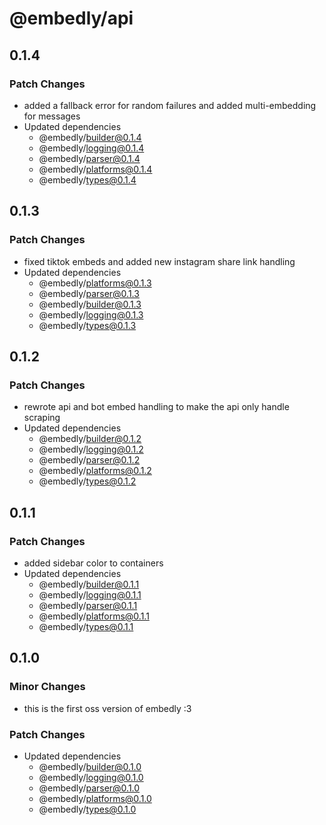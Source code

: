 # @embedly/api

## 0.1.4

### Patch Changes

- added a fallback error for random failures and added multi-embedding for messages
- Updated dependencies
  - @embedly/builder@0.1.4
  - @embedly/logging@0.1.4
  - @embedly/parser@0.1.4
  - @embedly/platforms@0.1.4
  - @embedly/types@0.1.4

## 0.1.3

### Patch Changes

- fixed tiktok embeds and added new instagram share link handling
- Updated dependencies
  - @embedly/platforms@0.1.3
  - @embedly/parser@0.1.3
  - @embedly/builder@0.1.3
  - @embedly/logging@0.1.3
  - @embedly/types@0.1.3

## 0.1.2

### Patch Changes

- rewrote api and bot embed handling to make the api only handle scraping
- Updated dependencies
  - @embedly/builder@0.1.2
  - @embedly/logging@0.1.2
  - @embedly/parser@0.1.2
  - @embedly/platforms@0.1.2
  - @embedly/types@0.1.2

## 0.1.1

### Patch Changes

- added sidebar color to containers
- Updated dependencies
  - @embedly/builder@0.1.1
  - @embedly/logging@0.1.1
  - @embedly/parser@0.1.1
  - @embedly/platforms@0.1.1
  - @embedly/types@0.1.1

## 0.1.0

### Minor Changes

- this is the first oss version of embedly :3

### Patch Changes

- Updated dependencies
  - @embedly/builder@0.1.0
  - @embedly/logging@0.1.0
  - @embedly/parser@0.1.0
  - @embedly/platforms@0.1.0
  - @embedly/types@0.1.0
